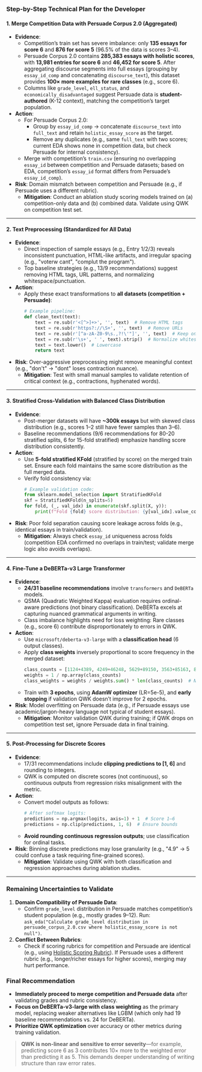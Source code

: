 

### Step-by-Step Technical Plan for the Developer

#### **1. Merge Competition Data with Persuade Corpus 2.0 (Aggregated)**
- **Evidence**:  
  - Competition’s train set has severe imbalance: only **135 essays for score 6** and **876 for score 5** (96.5% of the data is scores 3–4).   
  - Persuade Corpus 2.0 contains **285,383 essays with holistic scores**, with **13,981 entries for score 6** and **46,452 for score 5**. After aggregating discourse segments into full essays (grouping by `essay_id_comp` and concatenating `discourse_text`), this dataset provides **100× more examples for rare classes** (e.g., score 6).  
  - Columns like `grade_level`, `ell_status`, and `economically_disadvantaged` suggest Persuade data is **student-authored** (K-12 context), matching the competition’s target population.  
- **Action**:  
  - For Persuade Corpus 2.0:  
    - Group by `essay_id_comp` → concatenate `discourse_text` into `full_text` and retain `holistic_essay_score` as the target.  
    - Remove any duplicates (e.g., same `full_text` with two scores; current EDA shows none in competition data, but check Persuade for internal consistency).  
  - Merge with competition’s `train.csv` (ensuring no overlapping `essay_id` between competition and Persuade datasets; based on EDA, competition’s `essay_id` format differs from Persuade’s `essay_id_comp`).  
- **Risk**: Domain mismatch between competition and Persuade (e.g., if Persuade uses a different rubric).  
  - **Mitigation**: Conduct an ablation study scoring models trained on (a) competition-only data and (b) combined data. Validate using QWK on competition test set.  

---

#### **2. Text Preprocessing (Standardized for All Data)**
- **Evidence**:  
  - Direct inspection of sample essays (e.g., Entry 1/2/3) reveals inconsistent punctuation, HTML-like artifacts, and irregular spacing (e.g., "voterw cant", "complut the program").  
  - Top baseline strategies (e.g., 13/9 recommendations) suggest removing HTML tags, URL patterns, and normalizing whitespace/punctuation.  
- **Action**:  
  - Apply these exact transformations to **all datasets (competition + Persuade)**:  
    ```python
    # Example pipeline:
    def clean_text(text):
        text = re.sub(r'<[^>]+>', '', text)  # Remove HTML tags
        text = re.sub(r'https?://\S+', '', text)  # Remove URLs
        text = re.sub(r'[^a-zA-Z0-9\s.,?!\'"]', '', text)  # Keep only standard punctuation
        text = re.sub(r'\s+', ' ', text).strip()  # Normalize whitespace
        text = text.lower()  # Lowercase
        return text
    ```
- **Risk**: Over-aggressive preprocessing might remove meaningful context (e.g., "don't" → "dont" loses contraction nuance).  
  - **Mitigation**: Test with small manual samples to validate retention of critical context (e.g., contractions, hyphenated words).  

---

#### **3. Stratified Cross-Validation with Balanced Class Distribution**
- **Evidence**:  
  - Post-merger datasets will have **~300k essays** but with skewed class distribution (e.g., scores 1–2 still have fewer samples than 3–6).  
  - Baseline recommendations (9/6 recommendations for 80-20 stratified splits, 6 for 15-fold stratified) emphasize handling score distribution consistently.  
- **Action**:  
  - Use **5-fold stratified KFold** (stratified by score) on the merged train set. Ensure each fold maintains the same score distribution as the full merged data.  
  - Verify fold consistency via:  
    ```python
    # Example validation code:
    from sklearn.model_selection import StratifiedKFold
    skf = StratifiedKFold(n_splits=5)
    for fold, (_, val_idx) in enumerate(skf.split(X, y)):
        print(f"Fold {fold} score distribution: {y[val_idx].value_counts()}")
    ```
- **Risk**: Poor fold separation causing score leakage across folds (e.g., identical essays in train/validation).  
  - **Mitigation**: Always check `essay_id` uniqueness across folds (competition EDA confirmed no overlaps in train/test; validate merge logic also avoids overlaps).  

---

#### **4. Fine-Tune a DeBERTa-v3 Large Transformer**
- **Evidence**:  
  - **24/31 baseline recommendations** involve `transformers` and `DeBERTa` models.  
  - QSMA (Quadratic Weighted Kappa) evaluation requires ordinal-aware predictions (not binary classification). DeBERTa excels at capturing nuanced grammatical arguments in writing.  
  - Class imbalance highlights need for loss weighting: Rare classes (e.g., score 6) contribute disproportionately to errors in QWK.  
- **Action**:  
  - Use `microsoft/deberta-v3-large` with a **classification head** (6 output classes).  
  - Apply **class weights** inversely proportional to score frequency in the merged dataset:  
    ```python
    class_counts = [1124+4389, 4249+46248, 5629+89150, 3563+85163, 876+46452, 135+13981]  # Competition + Persuade
    weights = 1 / np.array(class_counts)
    class_weights = weights / weights.sum() * len(class_counts)  # Normalize
    ```
  - Train with **3 epochs**, using **AdamW optimizer** (LR=5e-5), and **early stopping** if validation QWK doesn’t improve for 2 epochs.  
- **Risk**: Model overfitting on Persuade data (e.g., if Persuade essays use academic/jargon-heavy language not typical of student essays).  
  - **Mitigation**: Monitor validation QWK during training; if QWK drops on competition test set, ignore Persuade data in final training.  

---

#### **5. Post-Processing for Discrete Scores**
- **Evidence**:  
  - 17/31 recommendations include **clipping predictions to [1, 6]** and rounding to integers.  
  - QWK is computed on discrete scores (not continuous), so continuous outputs from regression risks misalignment with the metric.  
- **Action**:  
  - Convert model outputs as follows:  
    ```python
    # After softmax logits:
    predictions = np.argmax(logits, axis=1) + 1  # Score 1–6
    predictions = np.clip(predictions, 1, 6)  # Ensure bounds
    ```
  - **Avoid rounding continuous regression outputs**; use classification for ordinal tasks.  
- **Risk**: Binning discrete predictions may lose granularity (e.g., "4.9" → 5 could confuse a task requiring fine-grained scores).  
  - **Mitigation**: Validate using QWK with both classification and regression approaches during ablation studies.  

---

### Remaining Uncertainties to Validate
1. **Domain Compatibility of Persuade Data**:  
   - Confirm `grade_level` distribution in Persuade matches competition’s student population (e.g., mostly grades 9–12). Run:  
     `ask_eda("Calculate grade_level distribution in persuade_corpus_2.0.csv where holistic_essay_score is not null")`.  
2. **Conflict Between Rubrics**:  
   - Check if scoring rubrics for competition and Persuade are identical (e.g., using [Holistic Scoring Rubric](https://storage.googleapis.com/kaggle-media/competitions/The%20Learning%20Agency/Rubric_%20Holistic%20Essay%20Scoring.pdf)). If Persuade uses a different rubric (e.g., longer/richer essays for higher scores), merging may hurt performance.  

### Final Recommendation
- **Immediately proceed to merge competition and Persuade data** after validating grades and rubric consistency.  
- **Focus on DeBERTa-v3-large with class weighting** as the primary model, replacing weaker alternatives like LGBM (which only had 19 baseline recommendations vs. 24 for DeBERTa).  
- **Prioritize QWK optimization** over accuracy or other metrics during training validation.  

> **QWK is non-linear and sensitive to error severity**—for example, predicting score 6 as 3 contributes 10× more to the weighted error than predicting it as 5. This demands deeper understanding of writing structure than raw error rates.